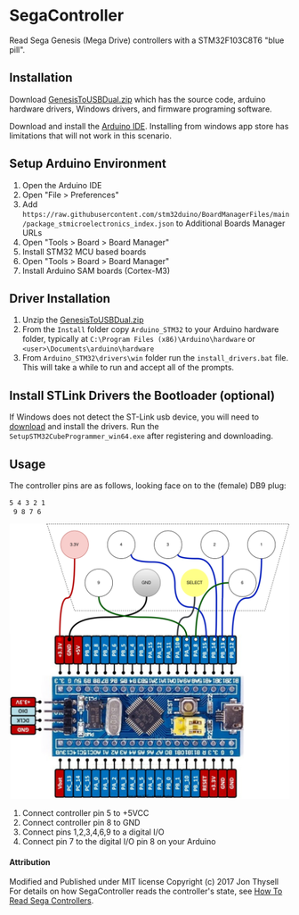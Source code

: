 # SegaController #

Read Sega Genesis (Mega Drive) controllers with a STM32F103C8T6 "blue pill".

## Installation ##

Download [GenesisToUSBDual.zip](https://github.com/PathfinderCast/GenesisToUSBDual/releases/latest) which has the source code, arduino hardware drivers, Windows drivers, and firmware programing software.

Download and install the [Arduino IDE](https://www.arduino.cc/en/software). Installing from windows app store has limitations that will not work in this scenario.

## Setup Arduino Environment ##
1. Open the Arduino IDE
2. Open "File > Preferences"
3. Add `https://raw.githubusercontent.com/stm32duino/BoardManagerFiles/main/package_stmicroelectronics_index.json` to Additional Boards Manager URLs
4. Open "Tools > Board > Board Manager"
5. Install STM32 MCU based boards
6. Open "Tools > Board > Board Manager"
7. Install Arduino SAM boards (Cortex-M3)

## Driver Installation ##
1. Unzip the [GenesisToUSBDual.zip](https://github.com/PathfinderCast/GenesisToUSBDual/releases/latest)
2. From the `Install` folder copy `Arduino_STM32` to your Arduino hardware folder, typically at `C:\Program Files (x86)\Arduino\hardware` or `<user>\Documents\arduino\hardware`
3. From `Arduino_STM32\drivers\win` folder run the `install_drivers.bat` file. This will take a while to run and accept all of the prompts.

## Install STLink Drivers the Bootloader (optional) ##
If Windows does not detect the ST-Link usb device, you will need to [download](https://www.st.com/en/development-tools/stm32cubeprog.html) and install the drivers. Run the `SetupSTM32CubeProgrammer_win64.exe` after registering and downloading.

## Usage ##

The controller pins are as follows, looking face on to the (female) DB9 plug:

    5 4 3 2 1
     9 8 7 6

![STM32 Wiring Diagram](connections.svg?raw=true "STM32 Wiring Diagram")


1. Connect controller pin 5 to +5VCC
2. Connect controller pin 8 to GND
3. Connect pins 1,2,3,4,6,9  to a digital I/O
4. Connect pin 7 to the digital I/O pin 8 on your Arduino



#### Attribution ####

Modified and Published under MIT license
Copyright (c) 2017 Jon Thysell
For details on how SegaController reads the controller's state, see [How To Read Sega Controllers](https://github.com/jonthysell/SegaController/wiki/How-To-Read-Sega-Controllers).
